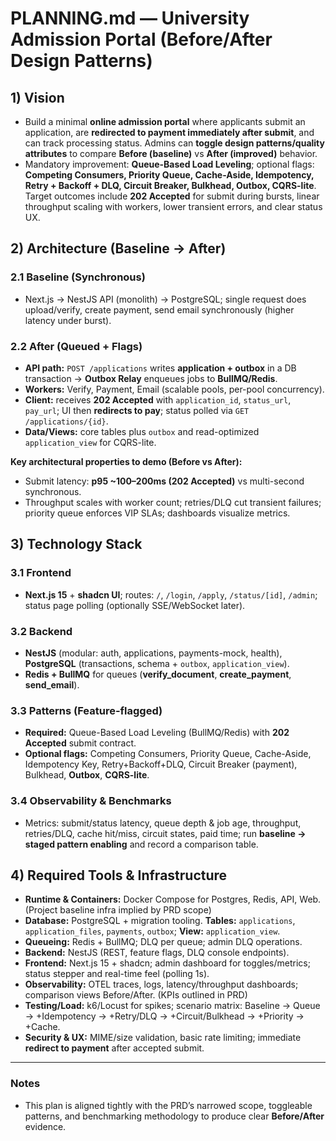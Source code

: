 # PLANNING.md — University Admission Portal (Before/After Design Patterns)

## 1) Vision

* Build a minimal **online admission portal** where applicants submit an application, are **redirected to payment immediately after submit**, and can track processing status. Admins can **toggle design patterns/quality attributes** to compare **Before (baseline)** vs **After (improved)** behavior. 
* Mandatory improvement: **Queue-Based Load Leveling**; optional flags: **Competing Consumers, Priority Queue, Cache-Aside, Idempotency, Retry + Backoff + DLQ, Circuit Breaker, Bulkhead, Outbox, CQRS-lite**. Target outcomes include **202 Accepted** for submit during bursts, linear throughput scaling with workers, lower transient errors, and clear status UX. 

## 2) Architecture (Baseline → After)

### 2.1 Baseline (Synchronous)

* Next.js → NestJS API (monolith) → PostgreSQL; single request does upload/verify, create payment, send email synchronously (higher latency under burst). 

### 2.2 After (Queued + Flags)

* **API path:** `POST /applications` writes **application + outbox** in a DB transaction → **Outbox Relay** enqueues jobs to **BullMQ/Redis**.
* **Workers:** Verify, Payment, Email (scalable pools, per-pool concurrency).
* **Client:** receives **202 Accepted** with `application_id`, `status_url`, `pay_url`; UI then **redirects to pay**; status polled via `GET /applications/{id}`.   
* **Data/Views:** core tables plus `outbox` and read-optimized `application_view` for CQRS-lite. 

**Key architectural properties to demo (Before vs After):**

* Submit latency: **p95 ~100–200ms (202 Accepted)** vs multi-second synchronous. 
* Throughput scales with worker count; retries/DLQ cut transient failures; priority queue enforces VIP SLAs; dashboards visualize metrics. 

## 3) Technology Stack

### 3.1 Frontend

* **Next.js 15** + **shadcn UI**; routes: `/`, `/login`, `/apply`, `/status/[id]`, `/admin`; status page polling (optionally SSE/WebSocket later).  

### 3.2 Backend

* **NestJS** (modular: auth, applications, payments-mock, health), **PostgreSQL** (transactions, schema + `outbox`, `application_view`). 
* **Redis + BullMQ** for queues (**verify_document**, **create_payment**, **send_email**). 

### 3.3 Patterns (Feature-flagged)

* **Required:** Queue-Based Load Leveling (BullMQ/Redis) with **202 Accepted** submit contract. 
* **Optional flags:** Competing Consumers, Priority Queue, Cache-Aside, Idempotency Key, Retry+Backoff+DLQ, Circuit Breaker (payment), Bulkhead, **Outbox**, **CQRS-lite**. 

### 3.4 Observability & Benchmarks

* Metrics: submit/status latency, queue depth & job age, throughput, retries/DLQ, cache hit/miss, circuit states, paid time; run **baseline → staged pattern enabling** and record a comparison table.  

## 4) Required Tools & Infrastructure

* **Runtime & Containers:** Docker Compose for Postgres, Redis, API, Web. (Project baseline infra implied by PRD scope) 
* **Database:** PostgreSQL + migration tooling. **Tables:** `applications`, `application_files`, `payments`, `outbox`; **View:** `application_view`. 
* **Queueing:** Redis + BullMQ; DLQ per queue; admin DLQ operations. 
* **Backend:** NestJS (REST, feature flags, DLQ console endpoints). 
* **Frontend:** Next.js 15 + shadcn; admin dashboard for toggles/metrics; status stepper and real-time feel (polling 1s).  
* **Observability:** OTEL traces, logs, latency/throughput dashboards; comparison views Before/After. (KPIs outlined in PRD)  
* **Testing/Load:** k6/Locust for spikes; scenario matrix: Baseline → Queue → +Idempotency → +Retry/DLQ → +Circuit/Bulkhead → +Priority → +Cache. 
* **Security & UX:** MIME/size validation, basic rate limiting; immediate **redirect to payment** after accepted submit.  

---

### Notes

* This plan is aligned tightly with the PRD’s narrowed scope, toggleable patterns, and benchmarking methodology to produce clear **Before/After** evidence. 
